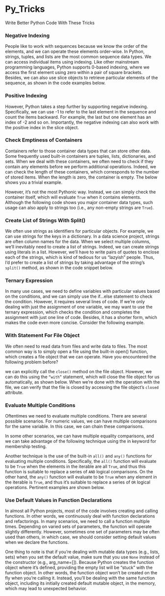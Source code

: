 # Py_Tricks
Write Better Python Code With These Tricks
### Negative Indexing
People like to work with sequences because we know the order of the elements, and we can operate these elements order-wise. In Python, strings, tuples, and lists are the most common sequence data types. We can access individual items using indexing. Like other mainstream programming languages, Python supports 0-based indexing, where we access the first element using zero within a pair of square brackets. Besides, we can also use slice objects to retrieve particular elements of the sequence, as shown in the code examples below.

### Positive Indexing
However, Python takes a step further by supporting negative indexing. Specifically, we can use -1 to refer to the last element in the sequence and count the items backward. For example, the last but one element has an index of -2 and so on. Importantly, the negative indexing can also work with the positive index in the slice object.

### Check Emptiness of Containers
Containers refer to those container data types that can store other data. Some frequently used built-in containers are tuples, lists, dictionaries, and sets. When we deal with these containers, we often need to check if they contain any elements before we perform additional operations. Indeed, we can check the length of these containers, which corresponds to the number of stored items. When the length is zero, the container is empty. The below shows you a trivial example.

However, it’s not the most Pythonic way. Instead, we can simply check the container itself, which will evaluate `True` when it contains elements. Although the following code shows you major container data types, such usage can also apply to strings too (i.e., any non-empty strings are `True`).

### Create List of Strings With Split()

We often use strings as identifiers for particular objects. For example, we can use strings for the keys in a dictionary. In a data science project, strings are often column names for the data. When we select multiple columns, we’ll inevitably need to create a list of strings. Indeed, we can create strings using literals in a list. However, we’ll have to write pairs of quotes to enclose each of the strings, which is kind of tedious for us “lazyish” people. Thus, I’d prefer to create a list of strings by taking advantage of the string’s `split()` method, as shown in the code snippet below.


###  Ternary Expression

In many use cases, we need to define variables with particular values based on the conditions, and we can simply use the if…else statement to check the condition. However, it requires several lines of code. If we’re only dealing with just the assignment of one variable, we may want to use the ternary expression, which checks the condition and completes the assignment with just one line of code. Besides, it has a shorter form, which makes the code even more concise. Consider the following example.

### With Statement For File Object

We often need to read data from files and write data to files. The most common way is to simply open a file using the built-in open() function, which creates a file object that we can operate. Have you encountered the following problem before?

 we can explicitly call the `close()` method on the file object. However, we can do this using the `“with”` statement, which will close the file object for us automatically, as shown below. When we’re done with the operation with the file, we can verify that the file is closed by accessing the file object’s `closed `attribute.

### Evaluate Multiple Conditions

Oftentimes we need to evaluate multiple conditions. There are several possible scenarios. For numeric values, we can have multiple comparisons for the same variable. In this case, we can chain these comparisons.

In some other scenarios, we can have multiple equality comparisons, and we can take advantage of the following technique using the in keyword for membership testing.

Another technique is the use of the built-in `all()` and `any()` functions for evaluating multiple conditions. Specifically, the `all()` function will evaluate to be `True` when the elements in the iterable are all `True`, and thus this function is suitable to replace a series of `AND` logical comparisons. On the other hand, the `any()` function will evaluate to be `True` when any element in the iterable is `True`, and thus it’s suitable to replace a series of `OR` logical operations. Pertinent examples are shown below.


### Use Default Values in Function Declarations

In almost all Python projects, most of the code involves creating and calling functions. In other words, we continuously deal with function declarations and refactorings. In many scenarios, we need to call a function multiple times. Depending on varied sets of parameters, the function will operate slightly differently. However, sometimes one set of parameters may be often used than others, in which case, we should consider setting default values when we declare the functions.

One thing to note is that if you’re dealing with mutable data types (e.g., lists, sets) when you set the default value, make sure that you use `None` instead of the constructor (e.g., arg_name=[]). Because Python creates the function object where it’s defined, providing the empty list will be “stuck” with the function object. In other words, the function object won’t be created on the fly when you’re calling it. Instead, you’ll be dealing with the same function object, including its initially created default mutable object, in the memory, which may lead to unexpected behavior.


